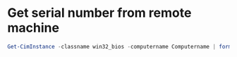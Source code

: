 # Get serial number from remote machine

```powershell
Get-CimInstance -classname win32_bios -computername Computername | format-list serialnumber
```